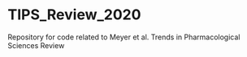 # TIPS_Review_2020
Repository for code related to Meyer et al. Trends in Pharmacological Sciences Review
